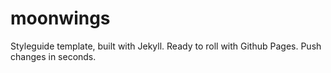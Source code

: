 # moonwings
Styleguide template, built with Jekyll. Ready to roll with Github Pages. Push changes in seconds.
